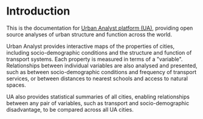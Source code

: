 # Introduction

This is the documentation for [Urban Analyst platform
(UA)](https://urbananalyst.city), providing open source analyses of urban
structure and function across the world.

Urban Analyst provides interactive maps of the properties of cities, including
socio-demographic conditions and the structure and function of transport
systems. Each property is measured in terms of a "variable". Relationships
between individual variables are also analysed and presented, such as between
socio-demographic conditions and frequency of transport services, or between
distances to nearest schools and access to natural spaces.

UA also provides statistical summaries of all cities, enabling relationships
between any pair of variables, such as transport and socio-demographic
disadvantage, to be compared across all UA cities.
